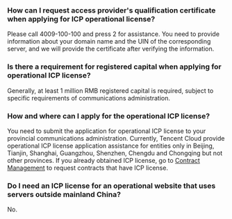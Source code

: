 ### How can I request access provider's qualification certificate when applying for ICP operational license?
Please call 4009-100-100 and press 2 for assistance.
You need to provide information about your domain name and the UIN of the corresponding server, and we will provide the certificate after verifying the information.

### Is there a requirement for registered capital when applying for operational ICP license?
Generally, at least 1 million RMB registered capital is required, subject to specific requirements of communications administration.

### How and where can I apply for the operational ICP license?
You need to submit the application for operational ICP license to your provincial communications administration.
Currently, Tencent Cloud provide operational ICP license application assistance  for entities only in Beijing, Tianjin, Shanghai, Guangzhou, Shenzhen, Chengdu and Chongqing but not other provinces. If you already obtained ICP license, go to [Contract Management](https://console.cloud.tencent.com/account/contract) to request contracts that have ICP license.

### Do I need an ICP license for an operational website that uses servers outside mainland China?
No.
